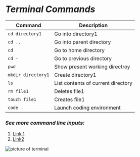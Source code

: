 # ***Terminal Commands***

| Command | Description |
| - | - |
| `cd directory1` | Go into directory1 |
| `cd ..` | Go into parent directory |
| `cd` | Go to home directory |
| `cd -` | Go to previous directory |
| `pwd` | Show present working directroy |
| `mkdir directory1` | Create directory1 |
| `ls` | List contents of current directory |
| `rm file1` | Deletes file1 |
| `touch file1` | Creates file1 |
| `code .` | Launch coding environment |


### ***See more command line inputs:***
1. [Link 1](https://www.google.com/url?sa=t&rct=j&q=&esrc=s&source=web&cd=&cad=rja&uact=8&ved=2ahUKEwj74_601p_7AhXES8AKHXnuBJIQFnoECA8QAQ&url=https%3A%2F%2Fwww.tutorialspoint.com%2Fcprogramming%2Fc_command_line_arguments.htm&usg=AOvVaw2H7WPHsLm9cjmbSsbhNXTg)
2. [Link2](https://www.google.com/url?sa=t&rct=j&q=&esrc=s&source=web&cd=&cad=rja&uact=8&ved=2ahUKEwj74_601p_7AhXES8AKHXnuBJIQFnoECAoQAQ&url=https%3A%2F%2Fwww.geeksforgeeks.org%2Fcommand-line-arguments-in-c-cpp%2F&usg=AOvVaw2KOgJJY1gMaFOVCy9xLo2M)

![picture of terminal](https://miro.medium.com/max/1400/1*cVGMPCNSI262dOjSl2u_Qw.png)